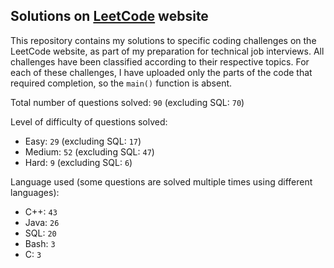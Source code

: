 ## Solutions on [LeetCode](https://leetcode.com/) website

This repository contains my solutions to specific coding challenges on the LeetCode website, as part of my preparation for technical job interviews. All challenges have been classified according to their respective topics. For each of these challenges, I have uploaded only the parts of the code that required completion, so the `main()` function is absent.

Total number of questions solved: `90` (excluding SQL: `70`)

Level of difficulty of questions solved:
* Easy: `29` (excluding SQL: `17`)
* Medium: `52` (excluding SQL: `47`)
* Hard: `9` (excluding SQL: `6`)

Language used (some questions are solved multiple times using different languages):
* C++: `43`
* Java: `26`
* SQL: `20`
* Bash: `3`
* C: `3`
